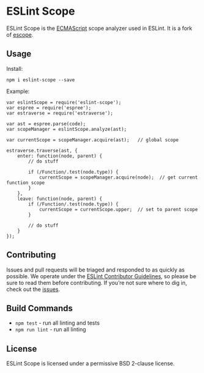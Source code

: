 ESLint Scope
============

ESLint Scope is the [ECMAScript](http://www.ecma-international.org/publications/standards/Ecma-262.htm) scope analyzer used in ESLint. It is a fork of [escope](http://github.com/estools/escope).

Usage
-----

Install:

    npm i eslint-scope --save

Example:

    var eslintScope = require('eslint-scope');
    var espree = require('espree');
    var estraverse = require('estraverse');

    var ast = espree.parse(code);
    var scopeManager = eslintScope.analyze(ast);

    var currentScope = scopeManager.acquire(ast);   // global scope

    estraverse.traverse(ast, {
        enter: function(node, parent) {
            // do stuff

            if (/Function/.test(node.type)) {
                currentScope = scopeManager.acquire(node);  // get current function scope
            }
        },
        leave: function(node, parent) {
            if (/Function/.test(node.type)) {
                currentScope = currentScope.upper;  // set to parent scope
            }

            // do stuff
        }
    });

Contributing
------------

Issues and pull requests will be triaged and responded to as quickly as possible. We operate under the [ESLint Contributor Guidelines](http://eslint.org/docs/developer-guide/contributing), so please be sure to read them before contributing. If you’re not sure where to dig in, check out the [issues](https://github.com/eslint/eslint-scope/issues).

Build Commands
--------------

-   `npm test` - run all linting and tests
-   `npm run lint` - run all linting

License
-------

ESLint Scope is licensed under a permissive BSD 2-clause license.
